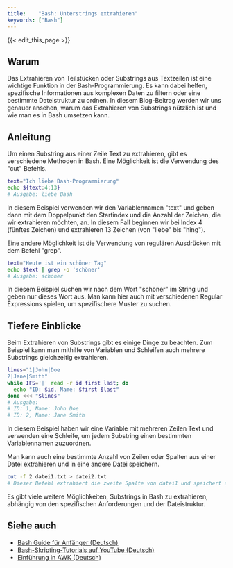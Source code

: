 ```yaml
---
title:    "Bash: Unterstrings extrahieren"
keywords: ["Bash"]
---
```


{{< edit_this_page >}}

## Warum

Das Extrahieren von Teilstücken oder Substrings aus Textzeilen ist eine wichtige Funktion in der Bash-Programmierung. Es kann dabei helfen, spezifische Informationen aus komplexen Daten zu filtern oder eine bestimmte Dateistruktur zu ordnen. In diesem Blog-Beitrag werden wir uns genauer ansehen, warum das Extrahieren von Substrings nützlich ist und wie man es in Bash umsetzen kann.

## Anleitung

Um einen Substring aus einer Zeile Text zu extrahieren, gibt es verschiedene Methoden in Bash. Eine Möglichkeit ist die Verwendung des "cut" Befehls. 

```Bash
text="Ich liebe Bash-Programmierung"
echo ${text:4:13}
# Ausgabe: liebe Bash
```

In diesem Beispiel verwenden wir den Variablennamen "text" und geben dann mit dem Doppelpunkt den Startindex und die Anzahl der Zeichen, die wir extrahieren möchten, an. In diesem Fall beginnen wir bei Index 4 (fünftes Zeichen) und extrahieren 13 Zeichen (von "liebe" bis "hing").

Eine andere Möglichkeit ist die Verwendung von regulären Ausdrücken mit dem Befehl "grep".

```Bash
text="Heute ist ein schöner Tag"
echo $text | grep -o 'schöner'
# Ausgabe: schöner
```

In diesem Beispiel suchen wir nach dem Wort "schöner" im String und geben nur dieses Wort aus. Man kann hier auch mit verschiedenen Regular Expressions spielen, um spezifischere Muster zu suchen.

## Tiefere Einblicke

Beim Extrahieren von Substrings gibt es einige Dinge zu beachten. Zum Beispiel kann man mithilfe von Variablen und Schleifen auch mehrere Substrings gleichzeitig extrahieren.

```Bash
lines="1|John|Doe
2|Jane|Smith"
while IFS='|' read -r id first last; do
  echo "ID: $id, Name: $first $last"
done <<< "$lines"
# Ausgabe:
# ID: 1, Name: John Doe
# ID: 2, Name: Jane Smith
```

In diesem Beispiel haben wir eine Variable mit mehreren Zeilen Text und verwenden eine Schleife, um jedem Substring einen bestimmten Variablennamen zuzuordnen.

Man kann auch eine bestimmte Anzahl von Zeilen oder Spalten aus einer Datei extrahieren und in eine andere Datei speichern.

```Bash
cut -f 2 datei1.txt > datei2.txt
# Dieser Befehl extrahiert die zweite Spalte von datei1 und speichert sie in datei2.
```

Es gibt viele weitere Möglichkeiten, Substrings in Bash zu extrahieren, abhängig von den spezifischen Anforderungen und der Dateistruktur.

## Siehe auch

- [Bash Guide für Anfänger (Deutsch)](https://linux.die.net/Bash-Beginners-Guide/)
- [Bash-Skripting-Tutorials auf YouTube (Deutsch)](https://www.youtube.com/playlist?list=PLYBpGF-DpXtYozb19RQCt425FPDU8zkt4)
- [Einführung in AWK (Deutsch)](https://www.hostsharing.net/wiki/Bash-intro_awk)